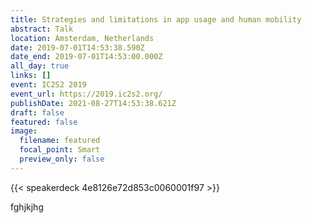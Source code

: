 ```yaml
---
title: Strategies and limitations in app usage and human mobility
abstract: Talk
location: Amsterdam, Netherlands
date: 2019-07-01T14:53:38.590Z
date_end: 2019-07-01T14:53:00.000Z
all_day: true
links: []
event: IC2S2 2019
event_url: https://2019.ic2s2.org/
publishDate: 2021-08-27T14:53:38.621Z
draft: false
featured: false
image:
  filename: featured
  focal_point: Smart
  preview_only: false
---
```

{{< speakerdeck 4e8126e72d853c0060001f97 >}}

fghjkjhg
